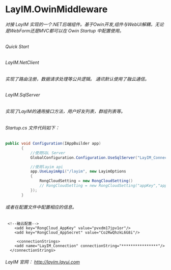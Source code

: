 # LayIM.OwinMiddleware 

###### 对接 LayIM 实现的一个.NET后端组件。基于Owin开发,组件与WebUI解耦，无论是WebForm还是MVC都可以在 Owin Startup 中配置使用。

###### Quick Start

######  LayIM.NetClient

###### 实现了路由注册，数据请求处理等公共逻辑。 通讯默认使用了融云通信。

######  LayIM.SqlServer

###### 实现了LayIM的通用接口方法，用户好友列表，群组列表等。

###### Startup.cs 文件代码如下：

 ```C#
 public void Configuration(IAppBuilder app)
        {
            //使用SQL Server
            GlobalConfiguration.Configuration.UseSqlServer("LayIM_Connection");

            //使用layim api 
            app.UseLayimApi("/layim", new LayimOptions
            {
                RongCloudSetting = new RongCloudSetting()
                // RongCloudSetting = new RongCloudSetting("appKey","appSecret");
            });
        }
 ```
###### 或者在配置文件中配置相应的信息。

```
 <!--融云配置-->
    <add key="RongCloud_AppKey" value="pvxdm17jpv1or"/>
    <add key="RongCloud_AppSecret" value="Co2RwQhzkL6G8i"/>
    
     <connectionStrings>
    <add name="LayIM_Connection" connectionString="****************"/>
  </connectionStrings>
```

###### LayIM 官网： http://layim.layui.com
